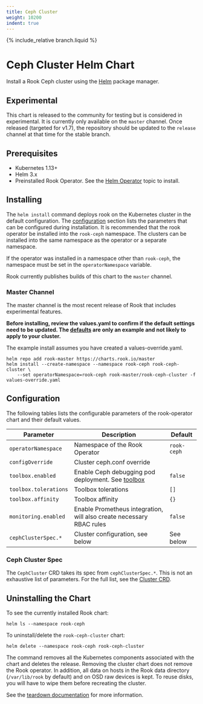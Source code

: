 ```yaml
---
title: Ceph Cluster
weight: 10200
indent: true
---
```


{% include_relative branch.liquid %}

# Ceph Cluster Helm Chart

Install a Rook Ceph cluster using the [Helm](https://helm.sh) package manager.

## Experimental

This chart is released to the community for testing but is considered in experimental. It is currently only available on the `master` channel.
Once released (targeted for v1.7), the repository should be updated to the `release` channel at that time for the stable branch.

## Prerequisites

* Kubernetes 1.13+
* Helm 3.x
* Preinstalled Rook Operator. See the [Helm Operator](helm-operator.md) topic to install.

## Installing

The `helm install` command deploys rook on the Kubernetes cluster in the default configuration.
The [configuration](#configuration) section lists the parameters that can be configured during installation. It is
recommended that the rook operator be installed into the `rook-ceph` namespace. The clusters can be installed
into the same namespace as the operator or a separate namespace.

If the operator was installed in a namespace other than `rook-ceph`, the namespace
must be set in the `operatorNamespace` variable.

Rook currently publishes builds of this chart to the `master` channel.

### Master Channel

The master channel is the most recent release of Rook that includes experimental features.

**Before installing, review the values.yaml to confirm if the default settings need to be updated.
The [defaults](https://github.com/rook/rook/tree/master/cluster/charts/rook-ceph-cluster/values.yaml)
are only an example and not likely to apply to your cluster.**

The example install assumes you have created a values-override.yaml.

```console
helm repo add rook-master https://charts.rook.io/master
helm install --create-namespace --namespace rook-ceph rook-ceph-cluster \
    --set operatorNamespace=rook-ceph rook-master/rook-ceph-cluster -f values-override.yaml
```

## Configuration

The following tables lists the configurable parameters of the rook-operator chart and their default values.

| Parameter             | Description                                                          | Default     |
| --------------------- | -------------------------------------------------------------------- | ----------- |
| `operatorNamespace`   | Namespace of the Rook Operator                                       | `rook-ceph` |
| `configOverride`      | Cluster ceph.conf override                                           | <empty>     |
| `toolbox.enabled`     | Enable Ceph debugging pod deployment. See [toolbox](ceph-toolbox.md) | `false`     |
| `toolbox.tolerations` | Toolbox tolerations                                                  | `[]`        |
| `toolbox.affinity`    | Toolbox affinity                                                     | `{}`        |
| `monitoring.enabled`  | Enable Prometheus integration, will also create necessary RBAC rules | `false`     |
| `cephClusterSpec.*`   | Cluster configuration, see below                                     | See below   |

### Ceph Cluster Spec

The `CephCluster` CRD takes its spec from `cephClusterSpec.*`. This is not an exhaustive list of parameters.
For the full list, see the [Cluster CRD](https://rook.github.io/docs/rook/master/ceph-cluster-crd.html).

## Uninstalling the Chart

To see the currently installed Rook chart:

```console
helm ls --namespace rook-ceph
```

To uninstall/delete the `rook-ceph-cluster` chart:

```console
helm delete --namespace rook-ceph rook-ceph-cluster
```

The command removes all the Kubernetes components associated with the chart and deletes the release. Removing the cluster
chart does not remove the Rook operator. In addition, all data on hosts in the Rook data directory
(`/var/lib/rook` by default) and on OSD raw devices is kept. To reuse disks, you will have to wipe them before recreating the cluster.

See the [teardown documentation](ceph-teardown.md) for more information.
